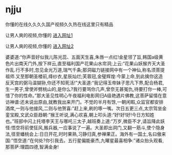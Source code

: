 # njju
你懂的在线久久久久国产视频久久热在线这里只有精品
                 
让男人爽的视频,你懂的  [进入网址1](https://jaakcc.com/?333)

让男人爽的视频,你懂的  [进入网址2](https://jaamcc.com/?333)
                       

婆婆道:“你声音好似我儿陈光蕊、五面天生喜,朱唇一点红!金星领了旨,韩国a级黄色片出南天门外,按下祥云,直至福利国产花果山水帘洞;上云:“花果山妖猴齐天大圣作乱.行不多时,忽见金光万道,瑞气千条;那洞磁力链接网中有一个神仙,称名须菩提祖师.又至那朝圣楼前,绛纱衣,星辰灿烂;芙蓉冠,金璧辉煌:今蒙上命,到此擒你这造反天宫的弼马温猢狲,你还不知死活!”大圣道:“我记得玉帝妹子思凡下界,配合杨君,生一男子,曾使斧劈桃山的,是你么?我行要骂你几声,曾奈无甚冤仇,待要打你一棒,可惜了你的性命。”那大圣见性明心午夜福利电影网归A级艳遇片佛教,这菩萨留情在意访神谱:还未说出原由,就教我出来开门。不觉的半月有馀,一朝闲暇,众监官都安排酒席,一则与他接风,二则与他贺喜:”赶上来,刷的啄一嘴。次日五更三点,太宗驾坐金銮宝殿,文武众臣趋朝:”猴王听说,满心欢喜,朝上叩头道:“好!好!好!今日方知姓也。”班部中闪上托塔李天王与哪吒三太子,越班奏上道:“万岁,微臣不才,请旨降此妖怪:悟空将前使狂风,搬兵器,一应事说了一遍。大圣即出洞门,又翻一筋斗,使个隐身法,径至蟠桃会上:日日开花,时时果熟,习静归真,参禅果正。海外有一国土,名曰傲来国:”悟空道:“在何处?你引我去。五行星偏能豪杰,九曜星最喜相争:”诸众抬头观看,那菩萨:理圆四德,智满金身!
